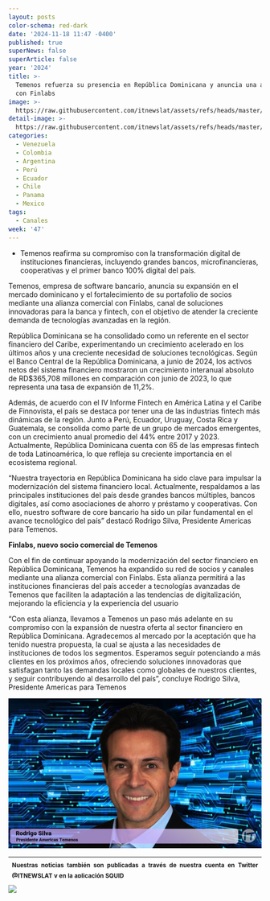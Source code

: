 ```yaml
---
layout: posts
color-schema: red-dark
date: '2024-11-18 11:47 -0400'
published: true
superNews: false
superArticle: false
year: '2024'
title: >-
  Temenos refuerza su presencia en República Dominicana y anuncia una alianza
  con Finlabs
image: >-
  https://raw.githubusercontent.com/itnewslat/assets/refs/heads/master/img/540x320/Rodrigo-Silva-p.jpg
detail-image: >-
  https://raw.githubusercontent.com/itnewslat/assets/refs/heads/master/img/1024x680/Rodrigo-Silva-g.jpg
categories:
  - Venezuela
  - Colombia
  - Argentina
  - Perú
  - Ecuador
  - Chile
  - Panama
  - Mexico
tags:
  - Canales
week: '47'
---
```

- Temenos reafirma su compromiso con la transformación digital de instituciones financieras, incluyendo grandes bancos, microfinancieras, cooperativas y el primer banco 100% digital del país.

Temenos, empresa de software bancario, anuncia su expansión en el mercado dominicano y el fortalecimiento de su portafolio de socios mediante una alianza comercial con Finlabs, canal de soluciones innovadoras para la banca y fintech, con el objetivo de atender la creciente demanda de tecnologías avanzadas en la región.

República Dominicana se ha consolidado como un referente en el sector financiero del Caribe, experimentando un crecimiento acelerado en los últimos años y una creciente necesidad de soluciones tecnológicas. Según el Banco Central de la República Dominicana, a junio de 2024, los activos netos del sistema financiero mostraron un crecimiento interanual absoluto de RD$365,708 millones en comparación con junio de 2023, lo que representa una tasa de expansión de 11,2%.

Además, de acuerdo con el IV Informe Fintech en América Latina y el Caribe de Finnovista, el país se destaca por tener una de las industrias fintech más dinámicas de la región. Junto a Perú, Ecuador, Uruguay, Costa Rica y Guatemala, se consolida como parte de un grupo de mercados emergentes, con un crecimiento anual promedio del 44% entre 2017 y 2023. Actualmente, República Dominicana cuenta con 65 de las empresas fintech de toda Latinoamérica, lo que refleja su creciente importancia en el ecosistema regional.

“Nuestra trayectoria en República Dominicana ha sido clave para impulsar la modernización del sistema financiero local. Actualmente, respaldamos a las principales instituciones del país desde grandes bancos múltiples, bancos digitales, así como asociaciones de ahorro y préstamo y cooperativas. Con ello, nuestro software de core bancario ha sido un pilar fundamental en el avance tecnológico del país” destacó Rodrigo Silva, Presidente Americas para Temenos.

**Finlabs, nuevo socio comercial de Temenos**

Con el fin de continuar apoyando la modernización del sector financiero en República Dominicana, Temenos ha expandido su red de socios y canales mediante una alianza comercial con Finlabs. Esta alianza permitirá a las instituciones financieras del país acceder a tecnologías avanzadas de Temenos que faciliten la adaptación a las tendencias de digitalización, mejorando la eficiencia y la experiencia del usuario

“Con esta alianza, llevamos a Temenos un paso más adelante en su compromiso con la expansión de nuestra oferta al sector financiero en República Dominicana. Agradecemos al mercado por la aceptación que ha tenido nuestra propuesta, la cual se ajusta a las necesidades de instituciones de todos los segmentos. Esperamos seguir potenciando a más clientes en los próximos años, ofreciendo soluciones innovadoras que satisfagan tanto las demandas locales como globales de nuestros clientes, y seguir contribuyendo al desarrollo del país”, concluye Rodrigo Silva, Presidente Americas para Temenos

![](https://raw.githubusercontent.com/itnewslat/assets/refs/heads/master/img/540x320/Rodrigo-Silva-p.jpg)

<table style="height: 42px;" width="569">
<tbody>
<tr>
<td style="text-align: justify;"><sub><strong>Nuestras noticias también son publicadas a través de nuestra cuenta en Twitter <a href="https://twitter.com/itnewslat?lang=es">@ITNEWSLAT</a> y en la aplicación <a href="https://squidapp.co/en/">SQUID</a></strong></sub></td>
</tr>
</tbody>
</table>

<img src="https://tracker.metricool.com/c3po.jpg?hash=56f88a41e39ab42c063cc51676587a04"/>